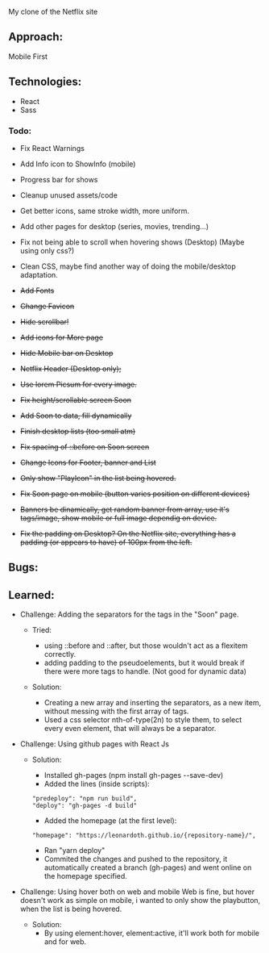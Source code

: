 My clone of the Netflix site

## Approach:

Mobile First

## Technologies:

- React
- Sass

### Todo:

- Fix React Warnings
- Add Info icon to ShowInfo (mobile)
- Progress bar for shows
- Cleanup unused assets/code
- Get better icons, same stroke width, more uniform.
- Add other pages for desktop (series, movies, trending...)
- Fix not being able to scroll when hovering shows (Desktop) (Maybe using only css?)
- Clean CSS, maybe find another way of doing the mobile/desktop adaptation.

- ~~Add Fonts~~
- ~~Change Favicon~~
- ~~Hide scrollbar!~~
- ~~Add icons for More page~~
- ~~Hide Mobile bar on Desktop~~
- ~~Netflix Header (Desktop only);~~
- ~~Use lorem Picsum for every image.~~
- ~~Fix height/scrollable screen Soon~~
- ~~Add Soon to data, fill dynamically~~
- ~~Finish desktop lists (too small atm)~~
- ~~Fix spacing of ::before on Soon screen~~
- ~~Change Icons for Footer, banner and List~~
- ~~Only show "PlayIcon" in the list being hovered.~~
- ~~Fix Soon page on mobile (button varies position on different devices)~~
- ~~Banners be dinamically, get random banner from array, use it's tags/image, show mobile or full image dependig on device.~~
- ~~Fix the padding on Desktop? On the Netflix site, everything has a padding (or appears to have) of 100px from the left.~~

## Bugs:

## Learned:

- Challenge: Adding the separators for the tags in the "Soon" page.

  - Tried:

    - using ::before and ::after, but those wouldn't act as a flexitem correctly.
    - adding padding to the pseudoelements, but it would break if there were more tags to handle. (Not good for dynamic data)

  - Solution:
    - Creating a new array and inserting the separators, as a new item, without messing with the first array of tags.
    - Used a css selector nth-of-type(2n) to style them, to select every even element, that will always be a separator.

- Challenge: Using github pages with React Js

  - Solution:

    - Installed gh-pages (npm install gh-pages --save-dev)
    - Added the lines (inside scripts):

    ```
    "predeploy": "npm run build",
    "deploy": "gh-pages -d build"
    ```

    - Added the homepage (at the first level):

    ```
    "homepage": "https://leonardoth.github.io/{repository-name}/",
    ```

    - Ran "yarn deploy"
    - Commited the changes and pushed to the repository, it automatically created a branch (gh-pages) and went online on the homepage specified.

- Challenge: Using hover both on web and mobile
  Web is fine, but hover doesn't work as simple on mobile, i wanted to only show the playbutton, when the list is being hovered.

  - Solution:
    - By using element:hover, element:active, it'll work both for mobile and for web.
